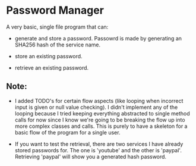 # Password Manager

A very basic, single file program that can:

- generate and store a password. Passowrd is made by generating an SHA256 hash of the service name.

- store an existing password.

- retrieve an existing password.

## Note:

- I added TODO's for certain flow aspects (like looping when incorrect input is given or null value checking). I didn't implement any of the looping because I tried keeping everything abstracted to single method calls for now since I know we're going to be breaking the flow up into more complex classes and calls. This is purely to have a skeleton for a basic flow of the program for a single user.

- If you want to test the retrieval, there are two services I have already stored passwords for. The one is 'youtube' and the other is 'paypal'. Retrieving 'paypal' will show you a generated hash password.
